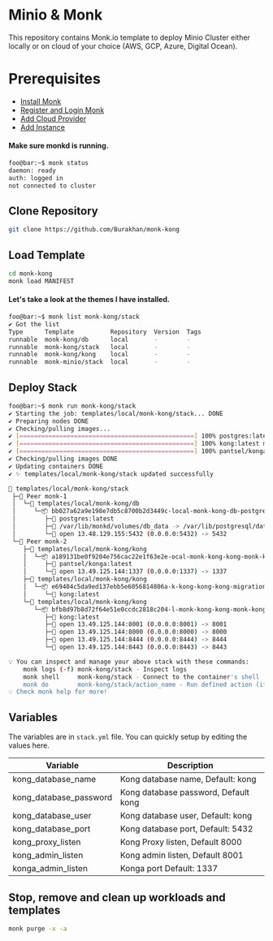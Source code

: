 # Minio & Monk
This repository contains Monk.io template to deploy Minio Cluster either locally or on cloud of your choice (AWS, GCP, Azure, Digital Ocean).

# Prerequisites
- [Install Monk](https://docs.monk.io/docs/get-monk)
- [Register and Login Monk](https://docs.monk.io/docs/acc-and-auth)
- [Add Cloud Provider](https://docs.monk.io/docs/cloud-provider)
- [Add Instance](https://docs.monk.io/docs/multi-cloud)

#### Make sure monkd is running.
```bash
foo@bar:~$ monk status
daemon: ready
auth: logged in
not connected to cluster
```

## Clone Repository
```bash
git clone https://github.com/Burakhan/monk-kong
```

## Load Template
```bash
cd monk-kong
monk load MANIFEST
```


#### Let's take a look at the themes I have installed.
```bash
foo@bar:~$ monk list monk-kong/stack
✔ Got the list
Type      Template          Repository  Version  Tags
runnable  monk-kong/db      local       -        -
runnable  monk-kong/stack   local       -        -
runnable  monk-kong/kong    local       -        -
runnable  monk-minio/stack  local       -        -

```

## Deploy Stack
```bash
foo@bar:~$ monk run monk-kong/stack
✔ Starting the job: templates/local/monk-kong/stack... DONE
✔ Preparing nodes DONE
✔ Checking/pulling images...
✔ [================================================] 100% postgres:latest monk-1
✔ [================================================] 100% kong:latest monk-2
✔ [================================================] 100% pantsel/konga:latest monk-2
✔ Checking/pulling images DONE
✔ Updating containers DONE
✔ ✨ templates/local/monk-kong/stack updated successfully

🔩 templates/local/monk-kong/stack
 ├─🧊 Peer monk-1
 │  └─🔩 templates/local/monk-kong/db
 │     └─📦 bb027a62a9e198e7db5c8700b2d3449c-local-monk-kong-db-postgres
 │        ├─🧩 postgres:latest
 │        ├─💾 /var/lib/monkd/volumes/db_data -> /var/lib/postgresql/data
 │        └─🔌 open 13.48.129.155:5432 (0.0.0.0:5432) -> 5432
 └─🧊 Peer monk-2
    ├─🔩 templates/local/monk-kong/kong
    │  └─📦 a189131be0f9204e756cac22e1f63e2e-ocal-monk-kong-kong-monk-konga
    │     ├─🧩 pantsel/konga:latest
    │     └─🔌 open 13.49.125.144:1337 (0.0.0.0:1337) -> 1337
    ├─🔩 templates/local/monk-kong/kong
    │  └─📦 e69404c5da9ed137ebb5e6056814806a-k-kong-kong-kong-migrations-up
    │     └─🧩 kong:latest
    └─🔩 templates/local/monk-kong/kong
       └─📦 bfb8d97b8d72f64e51e0ccdc2818c204-l-monk-kong-kong-monk-kong-app
          ├─🧩 kong:latest
          ├─🔌 open 13.49.125.144:8001 (0.0.0.0:8001) -> 8001
          ├─🔌 open 13.49.125.144:8000 (0.0.0.0:8000) -> 8000
          ├─🔌 open 13.49.125.144:8444 (0.0.0.0:8444) -> 8444
          └─🔌 open 13.49.125.144:8443 (0.0.0.0:8443) -> 8443

💡 You can inspect and manage your above stack with these commands:
	monk logs (-f) monk-kong/stack - Inspect logs
	monk shell     monk-kong/stack - Connect to the container's shell
	monk do        monk-kong/stack/action_name - Run defined action (if exists)
💡 Check monk help for more!
```


## Variables
The variables are in `stack.yml` file. You can quickly setup by editing the values here.

| Variable                     	| Description                               	|
|------------------------------	|-------------------------------------------	|
| kong_database_name            | Kong database name, Default: kong 	               |
| kong_database_password        | Kong database password, Default kong                     	|
| kong_database_user            | Kong database user, Default: kong                     	|
| kong_database_port            | Kong database port, Default: 5432                     	|
| kong_proxy_listen             | Kong Proxy listen, Default 8000                     	|
| kong_admin_listen               | Kong admin listen, Default 8001                     	|
| konga_admin_listen               | Konga port Default: 1337                     	|



## Stop, remove and clean up workloads and templates

```bash
monk purge -x -a
```
